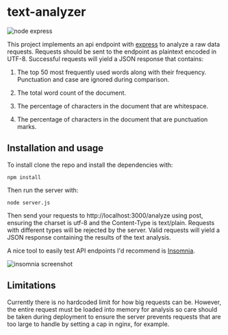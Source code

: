 # text-analyzer

![node express](https://img.shields.io/node/v/express)

This project implements an api endpoint with [express](http://expressjs.com/) to analyze a raw data requests.  Requests should be sent to the endpoint as plaintext encoded in UTF-8.  Successful requests will yield a JSON response that contains:

1. The top 50 most frequently used words along with their frequency.  Punctuation and case are ignored during comparison.

2. The total word count of the document.

3. The percentage of characters in the document that are whitespace.

4. The percentage of characters in the document that are punctuation marks.

## Installation and usage

To install clone the repo and install the dependencies with:

```
npm install
```

Then run the server with:
```
node server.js
```

Then send your requests to http://localhost:3000/analyze using post, ensuring the charset is utf-8 and the Content-Type is text/plain.  Requests with different types will be rejected by the server.  Valid requests will yield a JSON response containing the results of the text analysis.

A nice tool to easily test API endpoints I'd recommend is [Insomnia](https://insomnia.rest/).

![insomnia screenshot](https://raw.githubusercontent.com/karolat/text-analyzer/master/screenshots/analyzer-screenshot.png)

## Limitations

Currently there is no hardcoded limit for how big requests can be.  However, the entire request must be loaded into memory for analysis so care should be taken during deployment to ensure the server prevents requests that are too large to handle by setting a cap in nginx, for example.